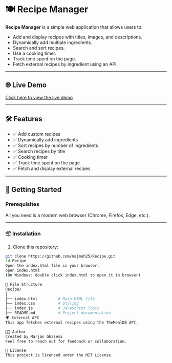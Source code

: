 # 🍽️ Recipe Manager

**Recipe Manager** is a simple web application that allows users to:

- Add and display recipes with titles, images, and descriptions.
- Dynamically add multiple ingredients.
- Search and sort recipes.
- Use a cooking timer.
- Track time spent on the page.
- Fetch external recipes by ingredient using an API.

---

## 🌐 Live Demo

[Click here to view the live demo](https://recipe-pzur.vercel.app/)

---

## 🛠️ Features

- ✅ Add custom recipes
- ✅ Dynamically add ingredients
- ✅ Sort recipes by number of ingredients
- ✅ Search recipes by title
- ✅ Cooking timer
- ✅ Track time spent on the page
- ✅ Fetch and display external recipes

---

## 🚀 Getting Started

### Prerequisites

All you need is a modern web browser (Chrome, Firefox, Edge, etc.).

---

### 📦 Installation

1. Clone this repository:

```bash
git clone https://github.com/najmeh25/Recipe.git
cd Recipe
Open the index.html file in your browser:
open index.html
(On Windows: double click index.html to open it in browser)

🧾 File Structure
Recipe/
│
├── index.html         # Main HTML file
├── index.css          # Styling
├── index.js           # JavaScript logic
├── README.md          # Project documentation
🌍 External API
This app fetches external recipes using the TheMealDB API.

👩‍💻 Author
Created by Marjan Ghasemi
Feel free to reach out for feedback or collaboration.

📝 License
This project is licensed under the MIT License.

